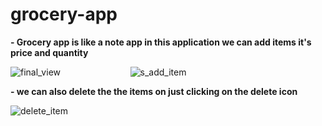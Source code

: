 # grocery-app


**- Grocery app is like a note app in this application we can add items it's price and quantity**



![final_view](https://user-images.githubusercontent.com/78073585/210632446-d899befd-a37c-4feb-b535-c5ed0133d203.png) &emsp; &emsp; &emsp; &emsp; &emsp; &emsp;
![s_add_item](https://user-images.githubusercontent.com/78073585/210632434-055a9ad8-9d3e-4f32-82b6-32edfd5498cb.png)





**- we can also delete the the items on just clicking on the delete icon**


![delete_item](https://user-images.githubusercontent.com/78073585/210632449-396f62f0-3cff-4f69-b00a-fc5f4f5e90a0.png)




